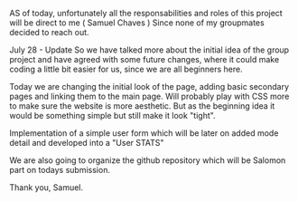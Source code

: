 AS of today, unfortunately all the responsabilities and roles of this project will be direct to me ( Samuel Chaves ) Since none of my groupmates decided to reach out.

July 28 - Update So we have talked more about the initial idea of the group project and have agreed with some future changes, where it could make coding a little bit easier for us, since we are all beginners here.

Today we are changing the initial look of the page, adding basic secondary pages and linking them to the main page. Will probably play with CSS more to make sure the website is more aesthetic. But as the beginning idea it would be something simple but still make it look "tight".

Implementation of a simple user form which will be later on added mode detail and developed into a "User STATS"

We are also going to organize the github repository which will be Salomon part on todays submission.

Thank you, Samuel.
